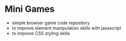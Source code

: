 # Mini Games
- simple browser game code repository 
- to improve element manipulation skills with javascript
- to improve CSS styling skills
